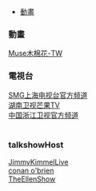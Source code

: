 - [動畫](#動畫)


### 動畫
[Muse木棉花-TW](https://www.youtube.com/channel/UCgdwtyqBunlRb-i-7PnCssQ)


### 電視台
[SMG上海电视台官方频道](https://www.youtube.com/user/kankanews) <br/>
[湖南卫视芒果TV](https://www.youtube.com/user/imgotv) <br/>
[中国浙江卫视官方频道](https://www.youtube.com/channel/UC52EYUUSlzcYqHj-qsx0RHg) <br/>
[]() <br/>

### talkshowHost
[JimmyKimmelLive](https://www.youtube.com/user/JimmyKimmelLive/) <br/>
[conan o'brien](https://www.youtube.com/user/teamcoco) <br/>
[TheEllenShow](https://www.youtube.com/user/TheEllenShow) <br/>


[]() <br/>
